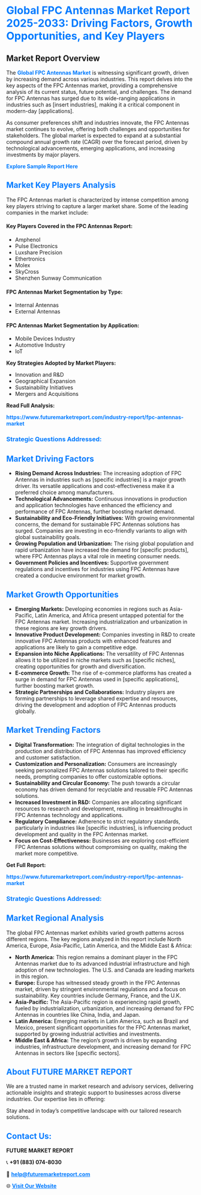 <h1 style="color: #007BFF;">Global FPC Antennas Market Report 2025-2033: Driving Factors, Growth Opportunities, and Key Players</h1>

<section id="overview">
<h2>Market Report Overview</h2>
<p>The <a href="https://www.futuremarketreport.com/industry-report/fpc-antennas-market" style="color: #007BFF; text-decoration: none;"><strong>Global FPC Antennas Market</strong></a> is witnessing significant growth, driven by increasing demand across various industries. This report delves into the key aspects of the FPC Antennas market, providing a comprehensive analysis of its current status, future potential, and challenges. The demand for FPC Antennas has surged due to its wide-ranging applications in industries such as [insert industries], making it a critical component in modern-day [applications].</p>
<p>As consumer preferences shift and industries innovate, the FPC Antennas market continues to evolve, offering both challenges and opportunities for stakeholders. The global market is expected to expand at a substantial compound annual growth rate (CAGR) over the forecast period, driven by technological advancements, emerging applications, and increasing investments by major players.</p>
</section>

<section id="overview">
<p><a href="https://www.futuremarketreport.com/request-sample/reportId=81548" style="color: #007BFF; text-decoration: none;"><strong>Explore Sample Report Here</strong></a></p>
</section>

<section id="key-players">
<h2 style="color: #007BFF;">Market Key Players Analysis</h2>
<p>The FPC Antennas market is characterized by intense competition among key players striving to capture a larger market share. Some of the leading companies in the market include:</p>
<h4>Key Players Covered in the FPC Antennas Report:</h4>
<ul><li>Amphenol</li><li>Pulse Electronics</li><li>Luxshare Precision</li><li>Ethertronics</li><li>Molex</li><li>SkyCross</li><li>Shenzhen Sunway Communication</li></ul>
<h4>FPC Antennas Market Segmentation by Type:</h4>
<ul><li>Internal Antennas</li><li>External Antennas</li></ul>

<h4>FPC Antennas Market Segmentation by Application:</h4>
<ul><li>Mobile Devices Industry</li><li>Automotive Industry</li><li>IoT</li></ul>
<p><strong>Key Strategies Adopted by Market Players:</strong></p>
<ul>
<li>Innovation and R&D</li>
<li>Geographical Expansion</li>
<li>Sustainability Initiatives</li>
<li>Mergers and Acquisitions</li>
</ul>
</section>

<section>
<p><strong>Read Full Analysis: </strong></p><a href="https://www.futuremarketreport.com/industry-report/fpc-antennas-market" style="color: #007BFF; text-decoration: none;"><strong>https://www.futuremarketreport.com/industry-report/fpc-antennas-market</strong></a>
<h3 style="color: #007BFF;">Strategic Questions Addressed:</h3>
</section>

<section id="driving-factors">
<h2 style="color: #007BFF;">Market Driving Factors</h2>
<ul>
<li><strong>Rising Demand Across Industries:</strong> The increasing adoption of FPC Antennas in industries such as [specific industries] is a major growth driver. Its versatile applications and cost-effectiveness make it a preferred choice among manufacturers.</li>
<li><strong>Technological Advancements:</strong> Continuous innovations in production and application technologies have enhanced the efficiency and performance of FPC Antennas, further boosting market demand.</li>
<li><strong>Sustainability and Eco-Friendly Initiatives:</strong> With growing environmental concerns, the demand for sustainable FPC Antennas solutions has surged. Companies are investing in eco-friendly variants to align with global sustainability goals.</li>
<li><strong>Growing Population and Urbanization:</strong> The rising global population and rapid urbanization have increased the demand for [specific products], where FPC Antennas plays a vital role in meeting consumer needs.</li>
<li><strong>Government Policies and Incentives:</strong> Supportive government regulations and incentives for industries using FPC Antennas have created a conducive environment for market growth.</li>
</ul>
</section>

<section id="growth-opportunities">
<h2 style="color: #007BFF;">Market Growth Opportunities</h2>
<ul>
<li><strong>Emerging Markets:</strong> Developing economies in regions such as Asia-Pacific, Latin America, and Africa present untapped potential for the FPC Antennas market. Increasing industrialization and urbanization in these regions are key growth drivers.</li>
<li><strong>Innovative Product Development:</strong> Companies investing in R&D to create innovative FPC Antennas products with enhanced features and applications are likely to gain a competitive edge.</li>
<li><strong>Expansion into Niche Applications:</strong> The versatility of FPC Antennas allows it to be utilized in niche markets such as [specific niches], creating opportunities for growth and diversification.</li>
<li><strong>E-commerce Growth:</strong> The rise of e-commerce platforms has created a surge in demand for FPC Antennas used in [specific applications], further boosting market growth.</li>
<li><strong>Strategic Partnerships and Collaborations:</strong> Industry players are forming partnerships to leverage shared expertise and resources, driving the development and adoption of FPC Antennas products globally.</li>
</ul>
</section>

<section id="trending-factors">
<h2 style="color: #007BFF;">Market Trending Factors</h2>
<ul>
<li><strong>Digital Transformation:</strong> The integration of digital technologies in the production and distribution of FPC Antennas has improved efficiency and customer satisfaction.</li>
<li><strong>Customization and Personalization:</strong> Consumers are increasingly seeking personalized FPC Antennas solutions tailored to their specific needs, prompting companies to offer customizable options.</li>
<li><strong>Sustainability and Circular Economy:</strong> The push towards a circular economy has driven demand for recyclable and reusable FPC Antennas solutions.</li>
<li><strong>Increased Investment in R&D:</strong> Companies are allocating significant resources to research and development, resulting in breakthroughs in FPC Antennas technology and applications.</li>
<li><strong>Regulatory Compliance:</strong> Adherence to strict regulatory standards, particularly in industries like [specific industries], is influencing product development and quality in the FPC Antennas market.</li>
<li><strong>Focus on Cost-Effectiveness:</strong> Businesses are exploring cost-efficient FPC Antennas solutions without compromising on quality, making the market more competitive.</li>
</ul>
</section>

<section>
<p><strong>Get Full Report: </strong></p><a href="https://www.futuremarketreport.com/industry-report/fpc-antennas-market" style="color: #007BFF; text-decoration: none;"><strong>https://www.futuremarketreport.com/industry-report/fpc-antennas-market</strong></a>
<h3 style="color: #007BFF;">Strategic Questions Addressed:</h3>
</section>


<section id="regional-analysis">
<h2 style="color: #007BFF;">Market Regional Analysis</h2>
<p>The global FPC Antennas market exhibits varied growth patterns across different regions. The key regions analyzed in this report include North America, Europe, Asia-Pacific, Latin America, and the Middle East & Africa:</p>
<ul>
<li><strong>North America:</strong> This region remains a dominant player in the FPC Antennas market due to its advanced industrial infrastructure and high adoption of new technologies. The U.S. and Canada are leading markets in this region.</li>
<li><strong>Europe:</strong> Europe has witnessed steady growth in the FPC Antennas market, driven by stringent environmental regulations and a focus on sustainability. Key countries include Germany, France, and the U.K.</li>
<li><strong>Asia-Pacific:</strong> The Asia-Pacific region is experiencing rapid growth, fueled by industrialization, urbanization, and increasing demand for FPC Antennas in countries like China, India, and Japan.</li>
<li><strong>Latin America:</strong> Emerging markets in Latin America, such as Brazil and Mexico, present significant opportunities for the FPC Antennas market, supported by growing industrial activities and investments.</li>
<li><strong>Middle East & Africa:</strong> The region’s growth is driven by expanding industries, infrastructure development, and increasing demand for FPC Antennas in sectors like [specific sectors].</li>
</ul>
</section>

<footer>
<h2 style="color: #007BFF;">About FUTURE MARKET REPORT</h2>
<p>We are a trusted name in market research and advisory services, delivering actionable insights and strategic support to businesses across diverse industries. Our expertise lies in offering:</p>

<p>Stay ahead in today’s competitive landscape with our tailored research solutions.</p>

<h2 style="color: #007BFF;">Contact Us:</h2>
<p><strong>FUTURE MARKET REPORT</strong></p>
<p>📞 <strong>+91 (883) 074-8030</strong></p>
<p>📧 <strong><a href="mailto:help@futuremarketreport.com" style="color: #007BFF;">help@futuremarketreport.com</a></strong></p>
<p>🌐 <strong><a href="https://www.futuremarketreport.com/" style="color: #007BFF;">Visit Our Website</a></strong></p>
</footer>